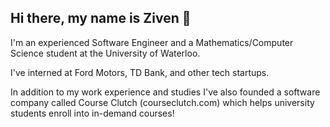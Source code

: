## Hi there, my name is Ziven 👋

I'm an experienced Software Engineer and a Mathematics/Computer Science student at the University of Waterloo.

I've interned at Ford Motors, TD Bank, and other tech startups.

In addition to my work experience and studies I've also founded a software company called Course Clutch (courseclutch.com) which helps university students enroll into in-demand courses!

<!--
**zivenrokhit/zivenrokhit** is a ✨ _special_ ✨ repository because its `README.md` (this file) appears on your GitHub profile.

Here are some ideas to get you started:

- 🔭 I’m currently working on ...
- 🌱 I’m currently learning ...
- 👯 I’m looking to collaborate on ...
- 🤔 I’m looking for help with ...
- 💬 Ask me about ...
- 📫 How to reach me: ...
- 😄 Pronouns: ...
- ⚡ Fun fact: ...
-->
